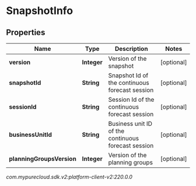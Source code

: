 # SnapshotInfo


## Properties

| Name | Type | Description | Notes |
| ------------ | ------------- | ------------- | ------------- |
| **version** | **Integer** | Version of the snapshot |  [optional] |
| **snapshotId** | **String** | Snapshot Id of the continuous forecast session |  [optional] |
| **sessionId** | **String** | Session Id of the continuous forecast session |  [optional] |
| **businessUnitId** | **String** | Business unit ID of the continuous forecast session |  [optional] |
| **planningGroupsVersion** | **Integer** | Version of the planning groups |  [optional] |




_com.mypurecloud.sdk.v2:platform-client-v2:220.0.0_
